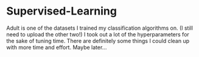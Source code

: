 # Supervised-Learning
Adult is one of the datasets I trained my classification algorithms on. (I still need to upload the other two!) I took out a lot of the hyperparameters for the sake of tuning time. There are definitely some things I could clean up with more time and effort. Maybe later...
